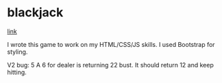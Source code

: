 # blackjack

[link](https://adnjoo.github.io/blackjack)

I wrote this game to work on my HTML/CSS/JS skills. I used Bootstrap for styling.


V2 bug: 5 A 6 for dealer is returning 22 bust. It should return 12 and keep hitting.
